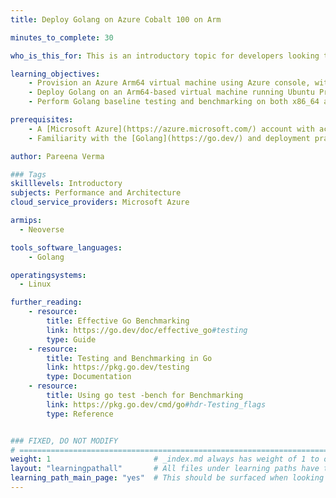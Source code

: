 ```yaml
---
title: Deploy Golang on Azure Cobalt 100 on Arm

minutes_to_complete: 30

who_is_this_for: This is an introductory topic for developers looking to migrate their Golang workloads from x86_64 to Arm-based platforms, specifically on Microsoft Azure Cobalt 100 processors.

learning_objectives: 
    - Provision an Azure Arm64 virtual machine using Azure console, with Ubuntu Pro 24.04 LTS as the base image
    - Deploy Golang on an Arm64-based virtual machine running Ubuntu Pro 24.04 LTS
    - Perform Golang baseline testing and benchmarking on both x86_64 and Arm64 virtual machine

prerequisites:
    - A [Microsoft Azure](https://azure.microsoft.com/) account with access to Cobalt 100 based instances (Dpsv6)
    - Familiarity with the [Golang](https://go.dev/) and deployment practices on Arm64 platforms.

author: Pareena Verma

### Tags
skilllevels: Introductory
subjects: Performance and Architecture
cloud_service_providers: Microsoft Azure

armips:
  - Neoverse

tools_software_languages:
    - Golang

operatingsystems:
  - Linux

further_reading:
    - resource: 
        title: Effective Go Benchmarking
        link: https://go.dev/doc/effective_go#testing
        type: Guide
    - resource:
        title: Testing and Benchmarking in Go
        link: https://pkg.go.dev/testing
        type: Documentation
    - resource:        
        title: Using go test -bench for Benchmarking
        link: https://pkg.go.dev/cmd/go#hdr-Testing_flags
        type: Reference


### FIXED, DO NOT MODIFY
# ================================================================================
weight: 1                       # _index.md always has weight of 1 to order correctly
layout: "learningpathall"       # All files under learning paths have this same wrapper
learning_path_main_page: "yes"  # This should be surfaced when looking for related content. Only set for _index.md of learning path content.
---
```

